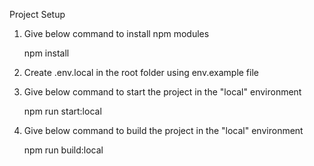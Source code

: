Project Setup

1. Give below command to install npm modules

    npm install

2. Create .env.local in the root folder using env.example file

3. Give below command to start the project in the "local" environment

    npm run start:local

4. Give below command to build the project in the "local" environment

    npm run build:local